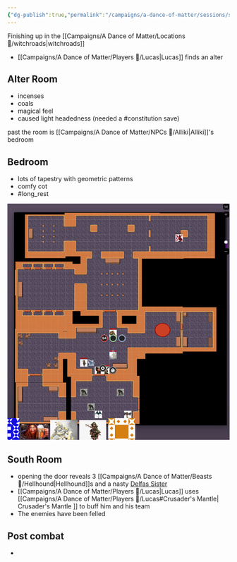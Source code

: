 ```yaml
---
{"dg-publish":true,"permalink":"/campaigns/a-dance-of-matter/sessions/session-1028/"}
---
```


Finishing up in the [[Campaigns/A Dance of Matter/Locations 📌/witchroads\|witchroads]]

- [[Campaigns/A Dance of Matter/Players 👤/Lucas\|Lucas]] finds an alter

## Alter Room
- incenses
- coals 
- magical feel
- caused light headedness (needed a #constitution save)

past the room is [[Campaigns/A Dance of Matter/NPCs 🤖/Alliki\|Alliki]]'s bedroom

## Bedroom
- lots of tapestry with geometric patterns
- comfy cot
- #long_rest 

![attachments/witchroads-02.png](/img/user/attachments/witchroads-02.png)
## South Room
- opening the door reveals 3 [[Campaigns/A Dance of Matter/Beasts 🐻/Hellhound\|Hellhound]]s and a nasty [Delfas Sister](Campaigns/A%20Dance%20of%20Matter/Beasts%20🐻/Delfas%20Sister.md)
- [[Campaigns/A Dance of Matter/Players 👤/Lucas\|Lucas]] uses [[Campaigns/A Dance of Matter/Players 👤/Lucas#Crusader's Mantle\| Crusader's Mantle ]] to buff him and his team
- The enemies have been felled 

## Post combat
- 